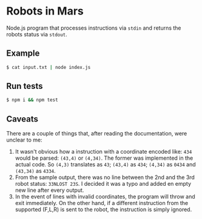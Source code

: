 # Robots in Mars
Node.js program that processes instructions via `stdin` and returns the robots status via `stdout`.

## Example
```sh
$ cat input.txt | node index.js
```

## Run tests
```sh
$ npm i && npm test
```

## Caveats
There are a couple of things that, after reading the documentation, were unclear to me:

1. It wasn't obvious how a instruction with a coordinate encoded like: `434` would be parsed: `(43,4)` or `(4,34)`. The former was implemented in the actual code. So `(4,3)` translates as `43`; `(43,4)` as `434`; `(4,34)` as `0434` and `(43,34)` as `4334`.
2. From the sample output, there was no line between the 2nd and the 3rd robot status: `33NLOST 23S`. I decided it was a typo and added en empty new line after every output.
3. In the event of lines with invalid coordinates, the program will throw and exit immediately. On the other hand, if a different instruction from the supported (F,L,R) is sent to the robot, the instruction is simply ignored.